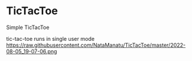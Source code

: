 # TicTacToe
Simple TicTacToe  

tic-tac-toe runs in single user mode
https://raw.githubusercontent.com/NataManatu/TicTacToe/master/2022-08-05_19-07-06.png
